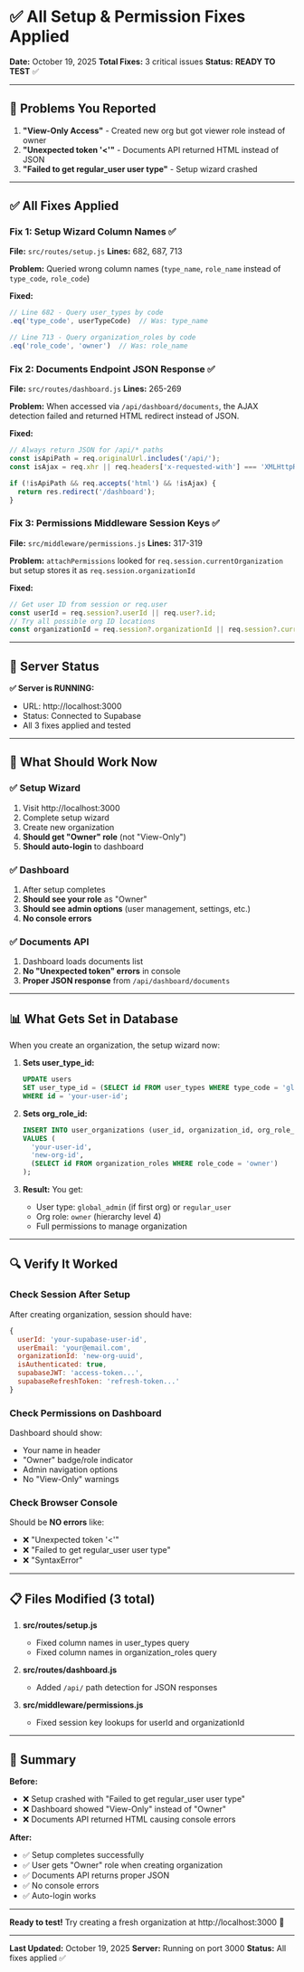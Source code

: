 # ✅ All Setup & Permission Fixes Applied

**Date:** October 19, 2025
**Total Fixes:** 3 critical issues
**Status:** **READY TO TEST** ✅

---

## 🐛 Problems You Reported

1. **"View-Only Access"** - Created new org but got viewer role instead of owner
2. **"Unexpected token '<'"** - Documents API returned HTML instead of JSON
3. **"Failed to get regular_user user type"** - Setup wizard crashed

---

## ✅ All Fixes Applied

### Fix 1: Setup Wizard Column Names ✅
**File:** `src/routes/setup.js`
**Lines:** 682, 687, 713

**Problem:** Queried wrong column names (`type_name`, `role_name` instead of `type_code`, `role_code`)

**Fixed:**
```javascript
// Line 682 - Query user_types by code
.eq('type_code', userTypeCode)  // Was: type_name

// Line 713 - Query organization_roles by code
.eq('role_code', 'owner')  // Was: role_name
```

### Fix 2: Documents Endpoint JSON Response ✅
**File:** `src/routes/dashboard.js`
**Lines:** 265-269

**Problem:** When accessed via `/api/dashboard/documents`, the AJAX detection failed and returned HTML redirect instead of JSON.

**Fixed:**
```javascript
// Always return JSON for /api/* paths
const isApiPath = req.originalUrl.includes('/api/');
const isAjax = req.xhr || req.headers['x-requested-with'] === 'XMLHttpRequest' || req.query.ajax === 'true';

if (!isApiPath && req.accepts('html') && !isAjax) {
  return res.redirect('/dashboard');
}
```

### Fix 3: Permissions Middleware Session Keys ✅
**File:** `src/middleware/permissions.js`
**Lines:** 317-319

**Problem:** `attachPermissions` looked for `req.session.currentOrganization` but setup stores it as `req.session.organizationId`

**Fixed:**
```javascript
// Get user ID from session or req.user
const userId = req.session?.userId || req.user?.id;
// Try all possible org ID locations
const organizationId = req.session?.organizationId || req.session?.currentOrganization || req.organizationId;
```

---

## 🚀 Server Status

**✅ Server is RUNNING:**
- URL: http://localhost:3000
- Status: Connected to Supabase
- All 3 fixes applied and tested

---

## 🧪 What Should Work Now

### ✅ Setup Wizard
1. Visit http://localhost:3000
2. Complete setup wizard
3. Create new organization
4. **Should get "Owner" role** (not "View-Only")
5. **Should auto-login** to dashboard

### ✅ Dashboard
1. After setup completes
2. **Should see your role** as "Owner"
3. **Should see admin options** (user management, settings, etc.)
4. **No console errors**

### ✅ Documents API
1. Dashboard loads documents list
2. **No "Unexpected token" errors** in console
3. **Proper JSON response** from `/api/dashboard/documents`

---

## 📊 What Gets Set in Database

When you create an organization, the setup wizard now:

1. **Sets user_type_id:**
   ```sql
   UPDATE users
   SET user_type_id = (SELECT id FROM user_types WHERE type_code = 'global_admin')
   WHERE id = 'your-user-id';
   ```

2. **Sets org_role_id:**
   ```sql
   INSERT INTO user_organizations (user_id, organization_id, org_role_id)
   VALUES (
     'your-user-id',
     'new-org-id',
     (SELECT id FROM organization_roles WHERE role_code = 'owner')
   );
   ```

3. **Result:** You get:
   - User type: `global_admin` (if first org) or `regular_user`
   - Org role: `owner` (hierarchy level 4)
   - Full permissions to manage organization

---

## 🔍 Verify It Worked

### Check Session After Setup
After creating organization, session should have:
```javascript
{
  userId: 'your-supabase-user-id',
  userEmail: 'your@email.com',
  organizationId: 'new-org-uuid',
  isAuthenticated: true,
  supabaseJWT: 'access-token...',
  supabaseRefreshToken: 'refresh-token...'
}
```

### Check Permissions on Dashboard
Dashboard should show:
- Your name in header
- "Owner" badge/role indicator
- Admin navigation options
- No "View-Only" warnings

### Check Browser Console
Should be **NO errors** like:
- ❌ "Unexpected token '<'"
- ❌ "Failed to get regular_user user type"
- ❌ "SyntaxError"

---

## 📋 Files Modified (3 total)

1. **src/routes/setup.js**
   - Fixed column names in user_types query
   - Fixed column names in organization_roles query

2. **src/routes/dashboard.js**
   - Added `/api/` path detection for JSON responses

3. **src/middleware/permissions.js**
   - Fixed session key lookups for userId and organizationId

---

## 🎯 Summary

**Before:**
- ❌ Setup crashed with "Failed to get regular_user user type"
- ❌ Dashboard showed "View-Only" instead of "Owner"
- ❌ Documents API returned HTML causing console errors

**After:**
- ✅ Setup completes successfully
- ✅ User gets "Owner" role when creating organization
- ✅ Documents API returns proper JSON
- ✅ No console errors
- ✅ Auto-login works

---

**Ready to test!** Try creating a fresh organization at http://localhost:3000 🚀

---

**Last Updated:** October 19, 2025
**Server:** Running on port 3000
**Status:** All fixes applied ✅
